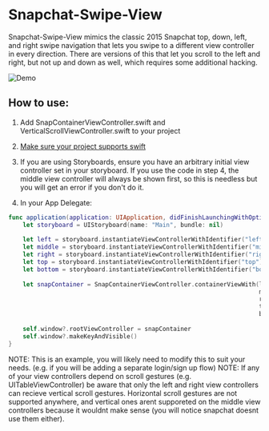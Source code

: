 # Snapchat-Swipe-View

Snapchat-Swipe-View mimics the classic 2015 Snapchat top, down, left, and right swipe navigation that lets you swipe to a different view controller in every direction. There are versions of this that let you scroll to the left and right, but not up and down as well, which requires some additional hacking.

![Demo](https://cloud.githubusercontent.com/assets/7165897/9416939/73c08a56-4816-11e5-9441-9b3a5656cce8.gif)

## How to use:
1. Add SnapContainerViewController.swift and VerticalScrollViewController.swift to your project

2. [Make sure your project supports swift](https://developer.apple.com/library/ios/documentation/Swift/Conceptual/BuildingCocoaApps/MixandMatch.html)

3.  If you are using Storyboards, ensure you have an arbitrary initial view controller set in your storyboard. If you use the code in step 4, the middle view controller will always be shown first, so this is needless but you will get an error if you don't do it. 

4. In your App Delegate:
```swift
func application(application: UIApplication, didFinishLaunchingWithOptions launchOptions: [NSObject : AnyObject]?) -> Bool {
    let storyboard = UIStoryboard(name: "Main", bundle: nil)
    
    let left = storyboard.instantiateViewControllerWithIdentifier("left")
    let middle = storyboard.instantiateViewControllerWithIdentifier("middle")
    let right = storyboard.instantiateViewControllerWithIdentifier("right")
    let top = storyboard.instantiateViewControllerWithIdentifier("top")
    let bottom = storyboard.instantiateViewControllerWithIdentifier("bottom")
    
    let snapContainer = SnapContainerViewController.containerViewWith(left,
                                                                      middleVC: middle,
                                                                      rightVC: right,
                                                                      topVC: top,
                                                                      bottomVC: bottom)
    
    self.window?.rootViewController = snapContainer
    self.window?.makeKeyAndVisible()
}
```
NOTE: This is an example, you will likely need to modify this to suit your needs. (e.g. if you will be adding a separate login/sign up flow)
NOTE: If any of your view controllers depend on scroll gestures (e.g. UITableViewController) be aware that only the left and right view controllers can recieve vertical scroll gestures. Horizontal scroll gestures are not supported anywhere, and vertical ones arent supporeted on the middle view controllers because it wouldnt make sense (you will notice snapchat doesnt use them either).
